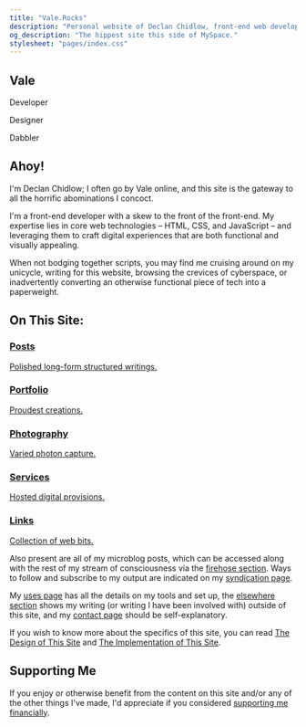 ```yaml
---
title: "Vale.Rocks"
description: "Personal website of Declan Chidlow, front-end web developer specialising in HTML, CSS, and JavaScript, known mononymously as Vale. Contains thoughts, musings, and otherwise unhinged ramblings. Long-form structured writings, portfolio items, photography, hosted services, links, microblog posts, and much more."
og_description: "The hippest site this side of MySpace."
stylesheet: "pages/index.css"
---
```


<div id="puddle-container" aria-hidden="true"></div>

<section class="hero" data-pagefind-filter="Content Type:Page">
	<h1>Vale</h1>
	<p>Developer</p>
	<p>Designer</p>
	<p>Dabbler</p>
</section>

<div class="content">
<section class="readable-width">

## Ahoy!

I'm Declan Chidlow; I often go by Vale online, and this site is the gateway to all the horrific abominations I concoct.

I'm a front-end developer with a skew to the front of the front-end. My expertise lies in core web technologies – HTML, CSS, and JavaScript – and leveraging them to craft digital experiences that are both functional and visually appealing.

When not bodging together scripts, you may find me cruising around on my unicycle, writing for this website, browsing the crevices of cyberspace, or inadvertently converting an otherwise functional piece of tech into a paperweight.

</section>

<section data-pagefind-ignore="all" class="on-site readable-width">

## On This Site:

<a href="/posts" id="posts">
    <h3>Posts</h3>
    <p>Polished long-form structured writings.</p>
</a>

<a href="/portfolio" id="portfolio">
    <h3>Portfolio</h3>
    <p>Proudest creations.</p>
</a>

<a href="/photography" id="photography">
    <h3>Photography</h3>
    <p>Varied photon capture.</p>
</a>

<a href="/services" id="services">
    <h3>Services</h3>
    <p>Hosted digital provisions.</p>
</a>

<a href="/links" id="links">
    <h3>Links</h3>
    <p>Collection of web bits.</p>
</a>

Also present are all of my microblog posts, which can be accessed along with the rest of my stream of consciousness via the <a href="/firehose/1">firehose section</a>. Ways to follow and subscribe to my output are indicated on my <a href="/syndication">syndication page</a>.

My <a href="/uses">uses page</a> has all the details on my tools and set up, the <a href="/elsewhere/1">elsewhere section</a> shows my writing (or writing I have been involved with) outside of this site, and my <a href="/contact">contact page</a> should be self-explanatory.

If you wish to know more about the specifics of this site, you can read [The Design of This Site](/posts/the-design-of-this-site) and [The Implementation of This Site](/posts/the-implementation-of-this-site).

</section>

<section data-pagefind-ignore="all" class="readable-width">

## Supporting Me

If you enjoy or otherwise benefit from the content on this site and/or any of the other things I've made, I'd appreciate if you considered [supporting me financially](/support).

</section>
</div>

<script type="module" src="/assets/scripts/puddle.js"></script>
